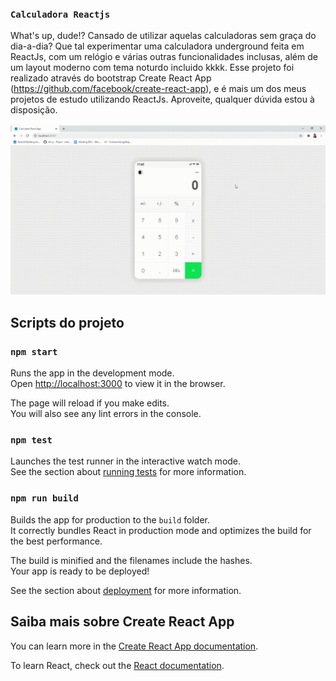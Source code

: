 ### `Calculadora Reactjs`

What's up, dude!? Cansado de utilizar aquelas calculadoras sem graça do dia-a-dia? Que tal experimentar uma calculadora underground feita em ReactJs, com um relógio e várias outras funcionalidades inclusas, além de um layout moderno com tema noturdo incluido kkkk. Esse projeto foi realizado através do bootstrap Create React App (https://github.com/facebook/create-react-app), e é mais um dos meus projetos de estudo utilizando ReactJs. Aproveite, qualquer dúvida estou à disposição.<br />

![alt text](https://raw.githubusercontent.com/lcslucas/calculadora-reactjs/master/public/img/demostracao.gif)

## Scripts do projeto

### `npm start`

Runs the app in the development mode.<br />
Open [http://localhost:3000](http://localhost:3000) to view it in the browser.

The page will reload if you make edits.<br />
You will also see any lint errors in the console.

### `npm test`

Launches the test runner in the interactive watch mode.<br />
See the section about [running tests](https://facebook.github.io/create-react-app/docs/running-tests) for more information.

### `npm run build`

Builds the app for production to the `build` folder.<br />
It correctly bundles React in production mode and optimizes the build for the best performance.

The build is minified and the filenames include the hashes.<br />
Your app is ready to be deployed!

See the section about [deployment](https://facebook.github.io/create-react-app/docs/deployment) for more information.

## Saiba mais sobre Create React App

You can learn more in the [Create React App documentation](https://facebook.github.io/create-react-app/docs/getting-started).

To learn React, check out the [React documentation](https://reactjs.org/).